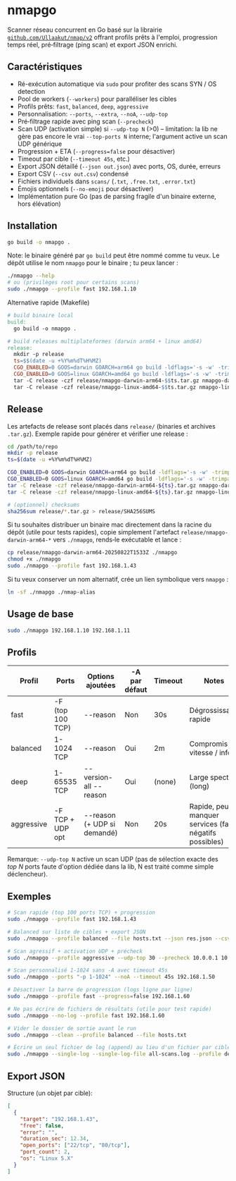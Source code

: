 # nmapgo

Scanner réseau concurrent en Go basé sur la librairie [`github.com/Ullaakut/nmap/v2`](https://github.com/Ullaakut/nmap) offrant profils prêts à l'emploi, progression temps réel, pré‑filtrage (ping scan) et export JSON enrichi.

## Caractéristiques

- Ré-exécution automatique via `sudo` pour profiter des scans SYN / OS detection
- Pool de workers (`--workers`) pour paralléliser les cibles
- Profils prêts: `fast`, `balanced`, `deep`, `aggressive`
- Personnalisation: `--ports`, `--extra`, `--noA`, `--udp-top`
- Pré‑filtrage rapide avec ping scan (`--precheck`)
- Scan UDP (activation simple) si `--udp-top N` (>0) – limitation: la lib ne gère pas encore le vrai `--top-ports N` interne; l'argument active un scan UDP générique
- Progression + ETA (`--progress=false` pour désactiver)
- Timeout par cible (`--timeout 45s`, etc.)
- Export JSON détaillé (`--json out.json`) avec ports, OS, durée, erreurs
- Export CSV (`--csv out.csv`) condensé
- Fichiers individuels dans `scans/` (`.txt`, `.free.txt`, `.error.txt`)
- Émojis optionnels (`--no-emoji` pour désactiver)
- Implémentation pure Go (pas de parsing fragile d'un binaire externe, hors élévation)

## Installation

```bash
go build -o nmapgo .
```

Note: le binaire généré par `go build` peut être nommé comme tu veux. Le dépôt utilise le nom `nmapgo` pour le binaire ; tu peux lancer :

```bash
./nmapgo --help
# ou (privilèges root pour certains scans)
sudo ./nmapgo --profile fast 192.168.1.10
```

Alternative rapide (Makefile)

```makefile
# build binaire local
build:
  go build -o nmapgo .

# build releases multiplateformes (darwin arm64 + linux amd64)
release:
  mkdir -p release
  ts=$$(date -u +%Y%m%dT%H%MZ)
  CGO_ENABLED=0 GOOS=darwin GOARCH=arm64 go build -ldflags='-s -w' -trimpath -o release/nmapgo-darwin-arm64-$$ts .
  CGO_ENABLED=0 GOOS=linux GOARCH=amd64 go build -ldflags='-s -w' -trimpath -o release/nmapgo-linux-amd64-$$ts .
  tar -C release -czf release/nmapgo-darwin-arm64-$$ts.tar.gz nmapgo-darwin-arm64-$$ts
  tar -C release -czf release/nmapgo-linux-amd64-$$ts.tar.gz nmapgo-linux-amd64-$$ts
```

## Release

Les artefacts de release sont placés dans `release/` (binaries et archives `.tar.gz`). Exemple rapide pour générer et vérifier une release :

```bash
cd /path/to/repo
mkdir -p release
ts=$(date -u +%Y%m%dT%H%MZ)

CGO_ENABLED=0 GOOS=darwin GOARCH=arm64 go build -ldflags='-s -w' -trimpath -o release/nmapgo-darwin-arm64-${ts} .
CGO_ENABLED=0 GOOS=linux GOARCH=amd64 go build -ldflags='-s -w' -trimpath -o release/nmapgo-linux-amd64-${ts} .
tar -C release -czf release/nmapgo-darwin-arm64-${ts}.tar.gz nmapgo-darwin-arm64-${ts}
tar -C release -czf release/nmapgo-linux-amd64-${ts}.tar.gz nmapgo-linux-amd64-${ts}

# (optionnel) checksums
sha256sum release/*.tar.gz > release/SHA256SUMS
```

Si tu souhaites distribuer un binaire mac directement dans la racine du dépôt (utile pour tests rapides), copie simplement l'artefact `release/nmapgo-darwin-arm64-*` vers `./nmapgo`, rends‑le exécutable et lance :

```bash
cp release/nmapgo-darwin-arm64-20250822T1533Z ./nmapgo
chmod +x ./nmapgo
sudo ./nmapgo --profile fast 192.168.1.43
```

Si tu veux conserver un nom alternatif, crée un lien symbolique vers `nmapgo` :

```bash
ln -sf ./nmapgo ./nmap-alias
```

## Usage de base

```bash
sudo ./nmapgo 192.168.1.10 192.168.1.11
```

## Profils

| Profil     | Ports            | Options ajoutées            | -A par défaut | Timeout | Notes                                                   |
| ---------- | ---------------- | --------------------------- | ------------- | ------- | ------------------------------------------------------- |
| fast       | -F (top 100 TCP) | --reason                    | Non           | 30s     | Dégrossissage rapide                                    |
| balanced   | 1-1024 TCP       | --reason                    | Oui           | 2m      | Compromis vitesse / info                                |
| deep       | 1-65535 TCP      | --version-all --reason      | Oui           | (none)  | Large spectre (long)                                    |
| aggressive | -F TCP + UDP opt | --reason (+ UDP si demandé) | Non           | 20s     | Rapide, peut manquer services (faux négatifs possibles) |

Remarque: `--udp-top N` active un scan UDP (pas de sélection exacte des *top N* ports faute d'option dédiée dans la lib, N est traité comme simple déclencheur).

## Exemples

```bash
# Scan rapide (top 100 ports TCP) + progression
sudo ./nmapgo --profile fast 192.168.1.43

# Balanced sur liste de cibles + export JSON
sudo ./nmapgo --profile balanced --file hosts.txt --json res.json --csv res.csv

# Scan agressif + activation UDP + précheck
sudo ./nmapgo --profile aggressive --udp-top 30 --precheck 10.0.0.1 10.0.0.2

# Scan personnalisé 1-1024 sans -A avec timeout 45s
sudo ./nmapgo --ports "-p 1-1024" --noA --timeout 45s 192.168.1.50

# Désactiver la barre de progression (logs ligne par ligne)
sudo ./nmapgo --profile fast --progress=false 192.168.1.60

# Ne pas écrire de fichiers de résultats (utile pour test rapide)
sudo ./nmapgo --no-log --profile fast 192.168.1.60

# Vider le dossier de sortie avant le run
sudo ./nmapgo --clean --profile balanced --file hosts.txt

# Écrire un seul fichier de log (append) au lieu d'un fichier par cible
sudo ./nmapgo --single-log --single-log-file all-scans.log --profile deep 192.168.1.0/24
```

## Export JSON

Structure (un objet par cible):

```json
[
  {
    "target": "192.168.1.43",
    "free": false,
    "error": "",
    "duration_sec": 12.34,
    "open_ports": ["22/tcp", "80/tcp"],
    "port_count": 2,
    "os": "Linux 5.X"
  }
]
```
